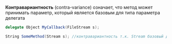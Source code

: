 **Контравариантность** (contra-variance) означает, что метод может принимать параметр, который является базовым для типа параметра делегата

```cs
delegate Object MyCallback(FileStream s);

String SomeMethod(Stream s); //контравариантность т.к. Stream базовый для FileStream
```
